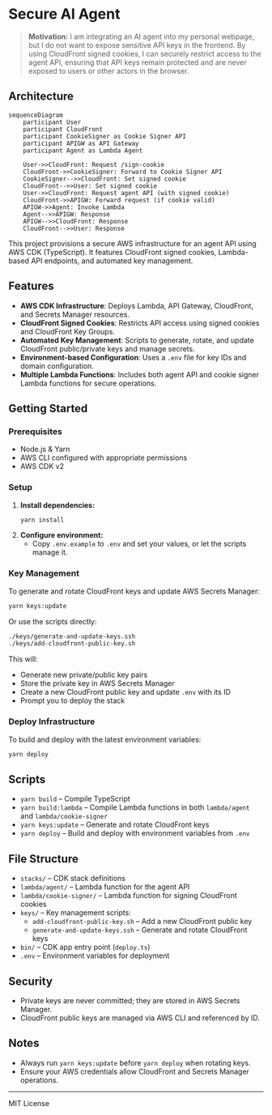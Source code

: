 # Secure AI Agent

> **Motivation:** I am integrating an AI agent into my personal webpage, but I do not want to expose sensitive API keys in the frontend. By using CloudFront signed cookies, I can securely restrict access to the agent API, ensuring that API keys remain protected and are never exposed to users or other actors in the browser.

## Architecture

```mermaid
sequenceDiagram
    participant User
    participant CloudFront
    participant CookieSigner as Cookie Signer API
    participant APIGW as API Gateway
    participant Agent as Lambda Agent

    User->>CloudFront: Request /sign-cookie
    CloudFront->>CookieSigner: Forward to Cookie Signer API
    CookieSigner-->>CloudFront: Set signed cookie
    CloudFront-->>User: Set signed cookie
    User->>CloudFront: Request agent API (with signed cookie)
    CloudFront->>APIGW: Forward request (if cookie valid)
    APIGW->>Agent: Invoke Lambda
    Agent-->>APIGW: Response
    APIGW-->>CloudFront: Response
    CloudFront-->>User: Response
```

This project provisions a secure AWS infrastructure for an agent API using AWS CDK (TypeScript). It features CloudFront signed cookies, Lambda-based API endpoints, and automated key management.

## Features

- **AWS CDK Infrastructure**: Deploys Lambda, API Gateway, CloudFront, and Secrets Manager resources.
- **CloudFront Signed Cookies**: Restricts API access using signed cookies and CloudFront Key Groups.
- **Automated Key Management**: Scripts to generate, rotate, and update CloudFront public/private keys and manage secrets.
- **Environment-based Configuration**: Uses a `.env` file for key IDs and domain configuration.
- **Multiple Lambda Functions**: Includes both agent API and cookie signer Lambda functions for secure operations.

## Getting Started

### Prerequisites

- Node.js & Yarn
- AWS CLI configured with appropriate permissions
- AWS CDK v2

### Setup

1. **Install dependencies:**
   ```bash
   yarn install
   ```
2. **Configure environment:**
   - Copy `.env.example` to `.env` and set your values, or let the scripts manage it.

### Key Management

To generate and rotate CloudFront keys and update AWS Secrets Manager:

```bash
yarn keys:update
```

Or use the scripts directly:

```bash
./keys/generate-and-update-keys.ssh
./keys/add-cloudfront-public-key.sh
```

This will:

- Generate new private/public key pairs
- Store the private key in AWS Secrets Manager
- Create a new CloudFront public key and update `.env` with its ID
- Prompt you to deploy the stack

### Deploy Infrastructure

To build and deploy with the latest environment variables:

```bash
yarn deploy
```

## Scripts

- `yarn build` – Compile TypeScript
- `yarn build:lambda` – Compile Lambda functions in both `lambda/agent` and `lambda/cookie-signer`
- `yarn keys:update` – Generate and rotate CloudFront keys
- `yarn deploy` – Build and deploy with environment variables from `.env`

## File Structure

- `stacks/` – CDK stack definitions
- `lambda/agent/` – Lambda function for the agent API
- `lambda/cookie-signer/` – Lambda function for signing CloudFront cookies
- `keys/` – Key management scripts:
  - `add-cloudfront-public-key.sh` – Add a new CloudFront public key
  - `generate-and-update-keys.ssh` – Generate and rotate CloudFront keys
- `bin/` – CDK app entry point (`deploy.ts`)
- `.env` – Environment variables for deployment

## Security

- Private keys are never committed; they are stored in AWS Secrets Manager.
- CloudFront public keys are managed via AWS CLI and referenced by ID.

## Notes

- Always run `yarn keys:update` before `yarn deploy` when rotating keys.
- Ensure your AWS credentials allow CloudFront and Secrets Manager operations.

---

MIT License
